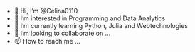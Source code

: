 - 👋 Hi, I’m @Celina0110
- 👀 I’m interested in Programming and Data Analytics
- 🌱 I’m currently learning Python, Julia and Webtechnologies
- 💞️ I’m looking to collaborate on ...
- 📫 How to reach me ...

<!---
Celina0110/Celina0110 is a ✨ special ✨ repository because its `README.md` (this file) appears on your GitHub profile.
You can click the Preview link to take a look at your changes.
--->
